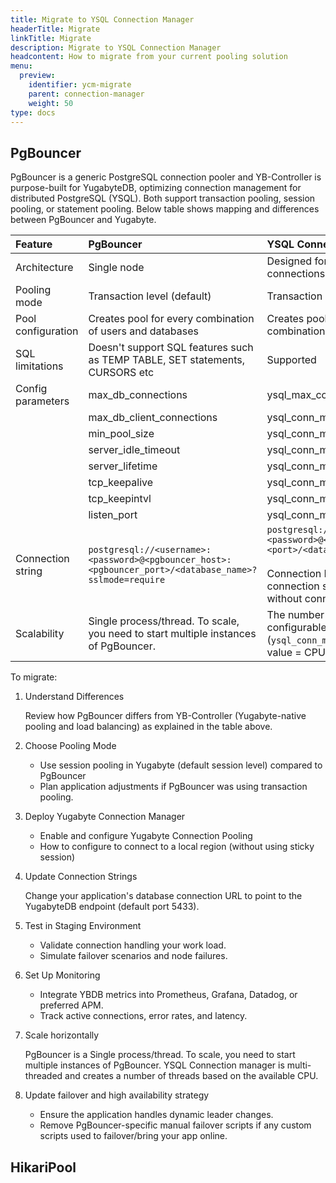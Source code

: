 ```yaml
---
title: Migrate to YSQL Connection Manager
headerTitle: Migrate
linkTitle: Migrate
description: Migrate to YSQL Connection Manager
headcontent: How to migrate from your current pooling solution
menu:
  preview:
    identifier: ycm-migrate
    parent: connection-manager
    weight: 50
type: docs
---
```


## PgBouncer

PgBouncer is a generic PostgreSQL connection pooler and YB-Controller is purpose-built for YugabyteDB, optimizing connection management for distributed PostgreSQL (YSQL). Both support transaction pooling, session pooling, or statement pooling.
Below table shows mapping and differences between PgBouncer and Yugabyte.

| Feature | PgBouncer | YSQL Connection Manager |
| :--- | :--- | :--- |
| Architecture | Single node | Designed for distributed multi-node connections |
| Pooling mode | Transaction level (default) | Transaction level only |
| Pool configuration | Creates pool for every combination of users and databases | Creates pool for every (user,db) combination |
| SQL limitations | Doesn't support SQL features such as TEMP TABLE, SET statements, CURSORS etc | Supported |
| Config parameters | max_db_connections | ysql_max_connections (core db flag) |
| | max_db_client_connections | ysql_conn_mgr_max_client_connections |
| | min_pool_size | ysql_conn_mgr_min_conns_per_db |
| | server_idle_timeout | ysql_conn_mgr_idle_time |
| | server_lifetime | ysql_conn_mgr_server_lifetime |
| | tcp_keepalive | ysql_conn_mgr_tcp_keepalive |
| | tcp_keepintvl | ysql_conn_mgr_tcp_keepalive_keep_interval |
| | listen_port | ysql_conn_mgr_port |
| Connection string | `postgresql://<username>:<password>@<pgbouncer_host>:<pgbouncer_port>/<database_name>?sslmode=require` | `postgresql://<username>:<password>@<host>:<port>/<database_name>?sslmode=require`<br><br>Connection Manager remains transparent, connection string (by default) is same as without connection manager enabled. |
| Scalability | Single process/thread. To scale, you need to start multiple instances of PgBouncer. | The number of threads for multiplexing is configurable. (`ysql_conn_mgr_worker_threads`, default value = CPU cores divided by 2) |

To migrate:

1. Understand Differences

    Review how PgBouncer differs from YB-Controller (Yugabyte-native pooling and load balancing) as explained in the table above.

1. Choose Pooling Mode

    - Use session pooling in Yugabyte (default session level) compared to PgBouncer
    - Plan application adjustments if PgBouncer was using transaction pooling.

1. Deploy Yugabyte Connection Manager

    - Enable and configure Yugabyte Connection Pooling
    - How to configure to connect to a local region (without using sticky session)

1. Update Connection Strings

    Change your application's database connection URL to point to the YugabyteDB endpoint (default port 5433).

1. Test in Staging Environment

    - Validate connection handling your work load.
    - Simulate failover scenarios and node failures.

1. Set Up Monitoring
    - Integrate YBDB metrics into Prometheus, Grafana, Datadog, or preferred APM.
    - Track active connections, error rates, and latency.

1. Scale horizontally

    PgBouncer is a Single process/thread. To scale, you need to start multiple instances of PgBouncer. YSQL Connection manager is multi-threaded and creates a number of threads based on the available CPU.

1. Update failover and high availability strategy

    - Ensure the application handles dynamic leader changes.
    - Remove PgBouncer-specific manual failover scripts if any custom scripts used to failover/bring your app online.

## HikariPool
